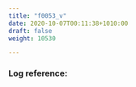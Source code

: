 ```yaml
---
title: "f0053_v"
date: 2020-10-07T00:11:38+1010:00
draft: false
weight: 10530

---
```


### Log reference: <no value>

```
